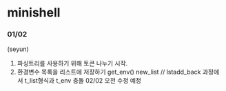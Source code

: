 # minishell

### 01/02

(seyun)
1. 파싱트리를 사용하기 위해 토큰 나누기 시작.
2. 환경변수 목록을 리스트에 저장하기 get_env()  new_list // lstadd_back 과정에서 t_list형식과 t_env 충돌 02/02 오전 수정 예정
